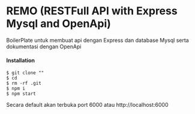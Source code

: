 # REMO (RESTFull API with Express Mysql and OpenApi)

BoilerPlate untuk membuat api dengan Express dan database Mysql serta dokumentasi dengan OpenApi

#### Installation

```shell
$ git clone ""
$ cd 
$ rm -rf .git
$ npm i
$ npm start
```

Secara default akan terbuka port 6000 atau http://localhost:6000
